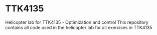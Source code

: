 # TTK4135
Helicopter lab for TTK4135 - Optimization and control
This repository contains all code used in the helicopter lab for all exercises in TTK4135

